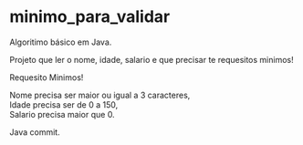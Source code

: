 # minimo_para_validar


Algoritimo básico em Java.

Projeto que ler o nome, idade, salario e que precisar te requesitos minimos!<br /> 

Requesito Minimos!<br /> 

Nome precisa ser maior ou igual a 3 caracteres,<br /> 
Idade precisa ser de 0 a 150,<br /> 
Salario precisa maior que 0.<br /> 


Java commit.
